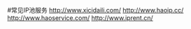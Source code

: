 #常见IP池服务
http://www.xicidaili.com/
http://www.haoip.cc/
http://www.haoservice.com/
http://www.iprent.cn/